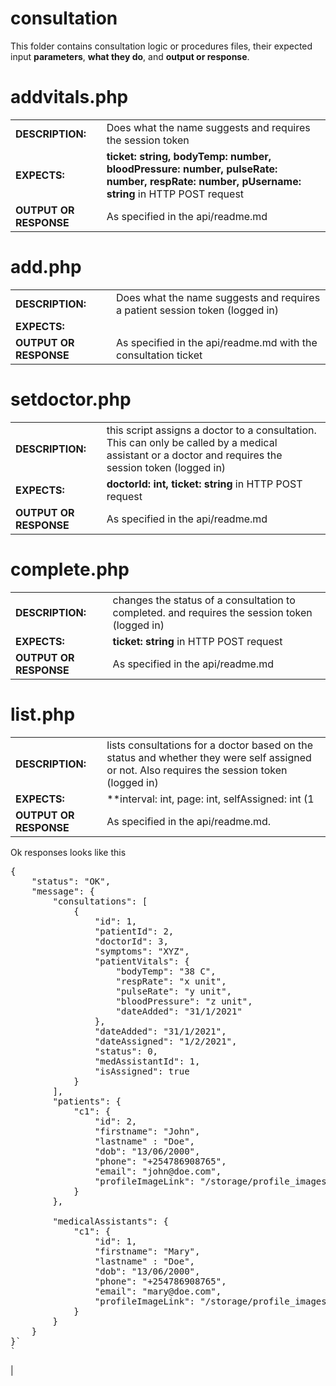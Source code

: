 # consultation  
This folder contains consultation logic or procedures files, their expected input **parameters**, **what they do**, and **output or response**.
  
# addvitals.php
|   |   |
|---|---|
| **DESCRIPTION:**  | Does what the name suggests  and requires the session token |
| **EXPECTS:**  |  **ticket: string, bodyTemp: number, bloodPressure: number, pulseRate: number, respRate: number, pUsername: string** in HTTP POST request |
| **OUTPUT OR RESPONSE** | As specified in the api/readme.md   |  
  
    
# add.php
|   |   |
|---|---|
| **DESCRIPTION:**  | Does what the name suggests and requires a patient session token (logged in)   |
| **EXPECTS:**  |  |
| **OUTPUT OR RESPONSE** | As specified in the api/readme.md with the consultation ticket  |  
  
    
# setdoctor.php
|   |   |
|---|---|
| **DESCRIPTION:**  | this script assigns a doctor to a consultation. This can only be called by a medical assistant or a doctor and requires the session token (logged in)   |
| **EXPECTS:**  |  **doctorId: int, ticket: string** in HTTP POST request |
| **OUTPUT OR RESPONSE** | As specified in the api/readme.md   |  
  
    
# complete.php
|   |   |
|---|---|
| **DESCRIPTION:**  | changes the status of a consultation to completed. and requires the session token (logged in)   |
| **EXPECTS:**  |  **ticket: string** in HTTP POST request |
| **OUTPUT OR RESPONSE** | As specified in the api/readme.md   |  
  
    
# list.php
|   |   |
|---|---|
| **DESCRIPTION:**  | lists consultations for a doctor based on the status and whether they were self assigned or not. Also requires the session token (logged in)   |
| **EXPECTS:**  |  **interval: int, page: int, selfAssigned: int (1|0), status: int (0|1|2)** in HTTP POST request |
| **OUTPUT OR RESPONSE** | As specified in the api/readme.md.  
Ok responses looks like this 
<pre>
{
    "status": "OK",
    "message": {
        "consultations": [
            {
                "id": 1, 
                "patientId": 2, 
                "doctorId": 3, 
                "symptoms": "XYZ",
                "patientVitals": { 
                    "bodyTemp": "38 C", 
                    "respRate": "x unit", 
                    "pulseRate": "y unit", 
                    "bloodPressure": "z unit",
                    "dateAdded": "31/1/2021"
                }, 
                "dateAdded": "31/1/2021", 
                "dateAssigned": "1/2/2021", 
                "status": 0, 
                "medAssistantId": 1,
                "isAssigned": true
            }
        ],
        "patients": {
            "c1": { 
                "id": 2, 
                "firstname": "John", 
                "lastname" : "Doe", 
                "dob": "13/06/2000", 
                "phone": "+254786908765",    
                "email": "john@doe.com", 
                "profileImageLink": "/storage/profile_images/1.jpg?xxx" 
            }
        },

        "medicalAssistants": {
            "c1": { 
                "id": 1, 
                "firstname": "Mary", 
                "lastname" : "Doe", 
                "dob": "13/06/2000", 
                "phone": "+254786908765",    
                "email": "mary@doe.com", 
                "profileImageLink": "/storage/profile_images/1.jpg?xxx" 
            }
        }
    }
}`
`</pre>  |  
  
    
